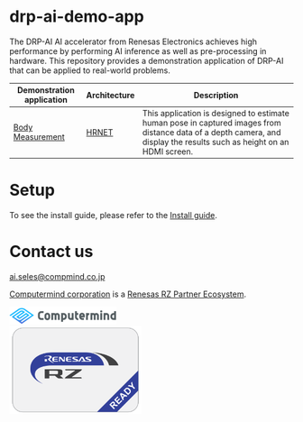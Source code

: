 # drp-ai-demo-app
The DRP-AI AI accelerator from Renesas Electronics achieves high performance by performing AI inference as well as pre-processing in hardware.
This repository provides a demonstration application of DRP-AI that can be applied to real-world problems.


| Demonstration application | Architecture | Description |
| --- | --- | --- |
| [Body Measurement](BodyMeasurement/README.md) | [HRNET](https://arxiv.org/pdf/1908.07919) | This application is designed to estimate human pose in captured images from distance data of a depth camera, and display the results such as height on an HDMI screen. |

# Setup
To see the install guide, please refer to the [Install guide](installguide.md).

# Contact us
ai.seles@compmind.co.jp

[Computermind corporation](https://www.compmind.co.jp/) is a [Renesas RZ Partner Ecosystem](https://www.renesas.com/us/en/products/microcontrollers-microprocessors/rz-mpus/rz-partner-solutions).

<div>
<div><img src="./data/computermind-logo.png"></div>
<div><img src="./data/renesas-rz-ready-badge.png" width="234" height="156" alt="Renesas RZ Ready"></div>
</div>